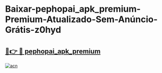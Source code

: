 # Baixar-pephopai_apk_premium-Premium-Atualizado-Sem-Anúncio-Grátis-z0hyd

# <h2><a href="https://2rybsg.esa.edu.pl?src=pephopai_apk_premium&ref=z0hyd">🔗👉 🔴 pephopai_apk_premium</a></h2>

[![acn](https://github.com/user-attachments/assets/0f9c940e-d8b0-45ae-aac7-cd30a18b3e1c)](https://2rybsg.esa.edu.pl?src=pephopai_apk_premium&ref=z0hyd)

